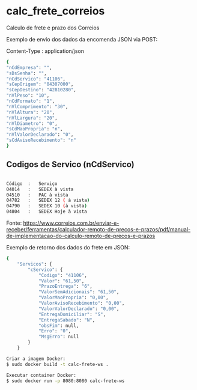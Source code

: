 # calc_frete_correios
Calculo de frete e prazo dos Correios


Exemplo de envio dos dados da encomenda JSON via POST:

Content-Type : application/json

``` bash
{
"nCdEmpresa": "",
"sDsSenha": "",
"nCdServico": "41106",
"sCepOrigem": "04307000",
"sCepDestino": "42810280",
"nVlPeso": "10",
"nCdFormato": "1",
"nVlComprimento": "30",
"nVlAltura": "20",
"nVlLargura": "20",
"nVlDiametro": "0",
"sCdMaoPropria": "n",
"nVlValorDeclarado": "0",
"sCdAvisoRecebimento": "n"
}
```

## Codigos de Servico (nCdServico)

``` bash

Código	:	Serviço
04014	:	SEDEX à vista
04510	:	PAC à vista
04782	:	SEDEX 12 ( à vista)
04790	:	SEDEX 10 (à vista)
04804	:	SEDEX Hoje à vista

```

Fonte:
https://www.correios.com.br/enviar-e-receber/ferramentas/calculador-remoto-de-precos-e-prazos/pdf/manual-de-implementacao-do-calculo-remoto-de-precos-e-prazos


Exemplo de retorno dos dados do frete em JSON:

``` bash
{
    "Servicos": {
        "cServico": {
            "Codigo": "41106",
            "Valor": "61,50",
            "PrazoEntrega": "6",
            "ValorSemAdicionais": "61,50",
            "ValorMaoPropria": "0,00",
            "ValorAvisoRecebimento": "0,00",
            "ValorValorDeclarado": "0,00",
            "EntregaDomiciliar": "S",
            "EntregaSabado": "N",
            "obsFim": null,
            "Erro": "0",
            "MsgErro": null
        }
    }
```


``` bash
Criar a imagem Docker:
$ sudo docker build -t calc-frete-ws .

Executar container Docker:
$ sudo docker run -p 8080:8080 calc-frete-ws
```

